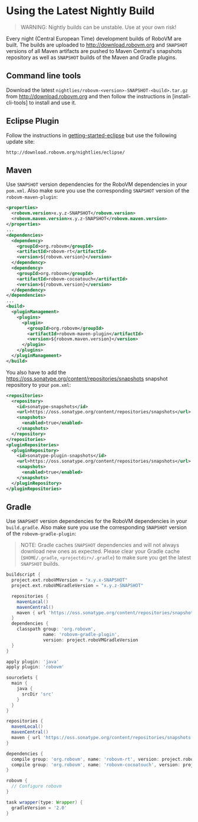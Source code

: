 # Using the Latest Nightly Build

> WARNING: Nightly builds can be unstable. Use at your own risk!

Every night (Central European Time) development builds of RoboVM are built. The builds are uploaded to http://download.robovm.org and `SNAPSHOT` versions of all Maven artifacts are pushed to Maven Central's snapshots repository as well as `SNAPSHOT` builds of the Maven and Gradle plugins.

## Command line tools

Download the latest `nightlies/robovm-<version>-SNAPSHOT-<build>.tar.gz` from http://download.robovm.org and then follow the instructions in [install-cli-tools] to install and use it.

## Eclipse Plugin

Follow the instructions in [getting-started-eclipse](../getting-started/eclipse.md) but use the following update site:

```
http://download.robovm.org/nightlies/eclipse/
```

## Maven

Use `SNAPSHOT` version dependencies for the RoboVM dependencies in your `pom.xml`. Also make sure you use the corresponding `SNAPSHOT` version of the `robovm-maven-plugin`:

```xml
<properties>
  <robovm.version>x.y.z-SNAPSHOT</robovm.version>
  <robovm.maven.version>x.y.z-SNAPSHOT</robovm.maven.version>
</properties>
...
<dependencies>
  <dependency>
    <groupId>org.robovm</groupId>
    <artifactId>robovm-rt</artifactId>
    <version>${robovm.version}</version>
  </dependency>
  <dependency>
    <groupId>org.robovm</groupId>
    <artifactId>robovm-cocoatouch</artifactId>
    <version>${robovm.version}</version>
  </dependency>
</dependencies>
...
<build>
  <pluginManagement>
    <plugins>
      <plugin>
        <groupId>org.robovm</groupId>
        <artifactId>robovm-maven-plugin</artifactId>
        <version>${robovm.maven.version}</version>
      </plugin>
    </plugins>
  </pluginManagement>
</build>
```

You also have to add the https://oss.sonatype.org/content/repositories/snapshots snapshot repository to your `pom.xml`:

```xml
<repositories>
  <repository>
    <id>sonatype-snapshots</id>
    <url>https://oss.sonatype.org/content/repositories/snapshots</url>
    <snapshots>
      <enabled>true</enabled>
    </snapshots>
  </repository>
</repositories>
<pluginRepositories>
  <pluginRepository>
    <id>sonatype-plugin-snapshots</id>
    <url>https://oss.sonatype.org/content/repositories/snapshots</url>
    <snapshots>
      <enabled>true</enabled>
    </snapshots>
  </pluginRepository>
</pluginRepositories>
```

## Gradle

Use `SNAPSHOT` version dependencies for the RoboVM dependencies in your `build.gradle`. Also make sure you use the corresponding `SNAPSHOT` version of the `robovm-gradle-plugin`:

> NOTE: Gradle caches `SNAPSHOT` dependencies and will not always download new ones as expected. Please clear your Gradle cache (`$HOME/.gradle`, `<projectdir>/.gradle`) to make sure you get the latest `SNAPSHOT` builds.

```groovy
buildscript {
  project.ext.roboVMVersion = "x.y.x-SNAPSHOT"
  project.ext.roboVMGradleVersion = "x.y.z-SNAPSHOT"

  repositories {
    mavenLocal()
    mavenCentral()
    maven { url 'https://oss.sonatype.org/content/repositories/snapshots' }
  }
  dependencies {
    classpath group: 'org.robovm', 
              name: 'robovm-gradle-plugin', 
              version: project.roboVMGradleVersion
  }
}

apply plugin: 'java'
apply plugin: 'robovm'

sourceSets {
  main {
    java {
      srcDir 'src'
    }
  }
}

repositories {
  mavenLocal()
  mavenCentral()
  maven { url 'https://oss.sonatype.org/content/repositories/snapshots' }
}

dependencies {
  compile group: 'org.robovm', name: 'robovm-rt', version: project.roboVMVersion
  compile group: 'org.robovm', name: 'robovm-cocoatouch', version: project.roboVMVersion
}

robovm {
  // Configure robovm
}

task wrapper(type: Wrapper) {
  gradleVersion = '2.0'
}
```
